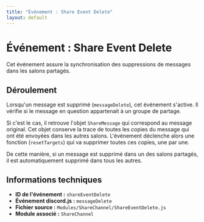 ```yaml
---
title: "Événement : Share Event Delete"
layout: default
---
```


# Événement : Share Event Delete

Cet événement assure la synchronisation des suppressions de messages dans les salons partagés.

## Déroulement

Lorsqu'un message est supprimé (`messageDelete`), cet événement s'active. Il vérifie si le message en question appartenait à un groupe de partage.

Si c'est le cas, il retrouve l'objet `ShareMessage` qui correspond au message original. Cet objet conserve la trace de toutes les copies du message qui ont été envoyées dans les autres salons. L'événement déclenche alors une fonction (`resetTargets`) qui va supprimer toutes ces copies, une par une.

De cette manière, si un message est supprimé dans un des salons partagés, il est automatiquement supprimé dans tous les autres.

## Informations techniques

- **ID de l'événement :** `shareEventDelete`
- **Événement discord.js :** `messageDelete`
- **Fichier source :** `Modules/ShareChannel/ShareEventDelete.js`
- **Module associé :** `ShareChannel`
